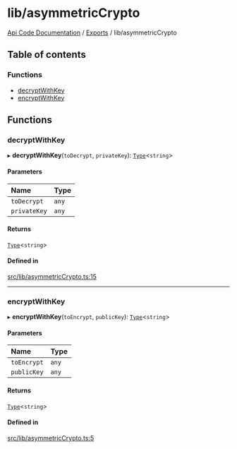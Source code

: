 # lib/asymmetricCrypto
 
[Api Code Documentation](../README.md) / [Exports](../modules.md) / lib/asymmetricCrypto

## Table of contents

### Functions

- [decryptWithKey](lib_asymmetricCrypto.md#decryptwithkey)
- [encryptWithKey](lib_asymmetricCrypto.md#encryptwithkey)

## Functions

### decryptWithKey

▸ **decryptWithKey**(`toDecrypt`, `privateKey`): [`Type`](result.md#type)<`string`\>

#### Parameters

| Name | Type |
| :------ | :------ |
| `toDecrypt` | `any` |
| `privateKey` | `any` |

#### Returns

[`Type`](result.md#type)<`string`\>

#### Defined in

[src/lib/asymmetricCrypto.ts:15](https://github.com/openkfw/TruBudget/blob/aca360d/api/src/lib/asymmetricCrypto.ts#L15)

___

### encryptWithKey

▸ **encryptWithKey**(`toEncrypt`, `publicKey`): [`Type`](result.md#type)<`string`\>

#### Parameters

| Name | Type |
| :------ | :------ |
| `toEncrypt` | `any` |
| `publicKey` | `any` |

#### Returns

[`Type`](result.md#type)<`string`\>

#### Defined in

[src/lib/asymmetricCrypto.ts:5](https://github.com/openkfw/TruBudget/blob/aca360d/api/src/lib/asymmetricCrypto.ts#L5)
